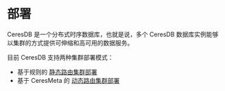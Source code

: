 # 部署

CeresDB 是一个分布式时序数据库，也就是说，多个 CeresDB 数据库实例能够以集群的方式提供可伸缩和高可用的数据服务。

目前 CeresDB 支持两种集群部署模式：

- 基于规则的 [静态路由集群部署](static_routing.md)
- 基于 CeresMeta 的 [动态路由集群部署](dynamic_routing.md)
